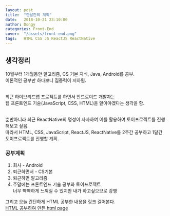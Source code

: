 ```yaml
---
layout: post
title:  "한달간의 계획"
date:   2018-10-21 23:10:00
author: Dongy
categories: Front-End
cover:  "/assets/front-end.png"
tags:	HTML CSS JS ReactJS ReactNative
---
```


## 생각정리

10월부터 1개월동안 알고리즘, CS 기본 지식, Java, Android를 공부.<br>
이론적인 공부만 하다보니 집중력이 저하됨.<br><br>

최근 하이브리드앱 프로젝트를 하면서 안드로이드 개발자는<br>
웹 프론트엔드 기술(JavaScript, CSS, HTML)을 알아야겠다는 생각을 함.<br><br>

뿐만아니라 최근 ReactNative의 명성이 자자하여 이를 활용하여 토이프로젝트를 진행해보고 싶음.<br>
따라서 HTML, CSS, JavaScript, ReactJS, ReactNative를 2주간 공부하고 1달간 토이프로젝트를 진행할 계획.<br>


<h3>공부계획</h3>
<ol>
<li> 회사 - Android </li>
<li> 퇴근하면서 - CS기본 </li>
<li> 퇴근하면 알고리즘 </li>
<li> 주말에는 프론트엔드 기술 공부와 토이프로젝트 </li>
너무 빡빡하게 느껴질 수 있지만 내가 하고싶으므로 강행
</ol>

그리고 오늘 간단하게 HTML 공부한 내용을 링크 걸어본다.<br>
[HTML 공부하여 만든 html page][html]<br>

[html]: https://dongyyy.github.io/html.html

